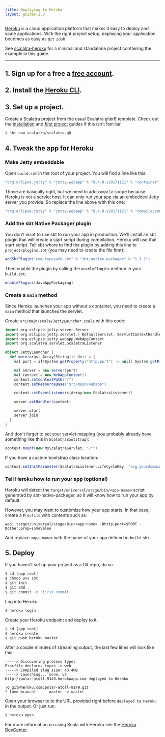 ```yaml
---
title: Deploying to Heroku
layout: guides-2.8
---
```


[Heroku](http://www.heroku.com/) is a cloud application platform that makes it easy to deploy and scale applications. With the right project setup, deploying your application becomes as easy as `git push`.

<div class="alert alert-info">
<span class="badge badge-info"><i class="glyphicon glyphicon-flag"></i></span>
See
<a href="https://github.com/scalatra/scalatra-website-examples/tree/master/{{<2-8-scalatra_short_version>}}/deployment/scalatra-heroku">scalatra-heroku</a>
for a minimal and standalone project containing the example in this guide.
</div>

----

## 1. Sign up for a free a [free account](https://api.heroku.com/signup).

## 2. Install the [Heroku CLI](https://devcenter.heroku.com/articles/heroku-cli).

## 3. Set up a project.

Create a Scalatra project from the usual Scalatra giter8 template.
Check out the [installation]({{site.baseurl}}getting-started/installation.html) and [first project]({{site.baseurl}}getting-started/first-project.html) guides if this isn't familiar.

```bash
$ sbt new scalatra/scalatra.g8
```

## 4. Tweak the app for Heroku

### Make Jetty embeddable

Open `build.sbt` in the root of your project. You will find a line like this:

```scala
"org.eclipse.jetty" % "jetty-webapp" % "9.4.8.v20171121" % "container",
```

Those are basically right, but we need to add `compile` scope because Heroku is not a servlet host. It can only run your app via an embedded Jetty server you provide. So replace the line above with this one:

```scala
"org.eclipse.jetty" % "jetty-webapp" % "9.4.8.v20171121" % "compile;container",
```

### Add the sbt Native Packager plugin

You don't want to use sbt to run your app in production. We'll install an sbt plugin that will create a start script during compilation. Heroku will use that start script. Tell sbt where to find the plugin by adding this line to `project/plugins.sbt` (you may need to create the file first):

```scala
addSbtPlugin("com.typesafe.sbt" % "sbt-native-packager" % "1.3.2")
```

Then enable the plugin by calling the `enablePlugins` method in your `build.sbt`:

```scala
enablePlugins(JavaAppPackaging)
```

### Create a `main` method

Since Heroku launches your app without a container, you need to create a `main` method that launches the servlet.

Create `src/main/scala/JettyLauncher.scala` with this code:

```scala
import org.eclipse.jetty.server.Server
import org.eclipse.jetty.servlet.{ DefaultServlet, ServletContextHandler }
import org.eclipse.jetty.webapp.WebAppContext
import org.scalatra.servlet.ScalatraListener

object JettyLauncher {
  def main(args: Array[String]): Unit = {
    val port = if(System.getProperty("http.port") != null) System.getProperty("http.port").toInt else 8080

    val server = new Server(port)
    val context = new WebAppContext()
    context.setContextPath("/")
    context.setResourceBase("src/main/webapp")

    context.setEventListeners(Array(new ScalatraListener))

    server.setHandler(context)

    server.start
    server.join
  }
}
```

And don't forget to set your servlet mapping (you probably already have something like this in `ScalatraBootstrap`):

```scala
context.mount(new MyScalatraServlet, "/*")
```

If you have a custom bootstrap class location:

```scala
context.setInitParameter(ScalatraListener.LifeCycleKey, "org.yourdomain.project.MyScalatraBootstrap")
```

### Tell Heroku how to run your app (optional)

Heroku will detect the `target/universal/stage/bin/<app-name>` script generated
by sbt-native-packager, so it will know how to run your app by default.

However, you may want to customize how your app starts.  In that case, create
a `Procfile` with contents such as:

```
web: target/universal/stage/bin/<app-name> -Dhttp.port=$PORT -Dother.prop=someValue
```

And replace `<app-name>` with the name of your app defined in `build.sbt`.

## 5. Deploy

If you haven't set up your project as a Git repo, do so.

```bash
$ cd [app root]
$ chmod u+x sbt
$ git init
$ git add .
$ git commit -m 'first commit'
```

Log into Heroku.

```bash
$ heroku login
```

Create your Heroku endpoint and deploy to it.

```bash
$ cd [app root]
$ heroku create
$ git push heroku master
```

After a couple minutes of streaming output, the last few lines will look like this:

```
-----> Discovering process types
Procfile declares types -> web
-----> Compiled slug size: 43.4MB
-----> Launching... done, v5
http://polar-atoll-9149.herokuapp.com deployed to Heroku

To git@heroku.com:polar-atoll-9149.git
* [new branch]      master -> master
```

Open your browser to to the URL provided right before `deployed to Heroku` in the output. Or just run:

```bash
$ heroku open
```

For more information on using Scala with Heroku see the [Heroku DevCenter](https://devcenter.heroku.com/articles/scala-support).
